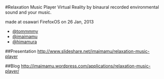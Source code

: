 #Relaxation Music Player
Virtual Reality by binaural recorded environmental sound and your music.

made at osawari FirefoxOS on 26 Jan, 2013

* [@tommmmy](https://twitter.com/tommmmy)
* [@imaimamu](https://twitter.com/imaimamu)
* [@himamura](https://twitter.com/himamura)

##Presentation
http://www.slideshare.net/imaimamu/relaxation-music-player

##Blog
http://imaimamu.wordpress.com/applications/relaxation-music-player/